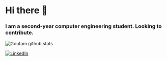 # Hi there 👋
### I am a second-year computer engineering student. Looking to contribute.     
![Goutam github stats](https://github-readme-stats.vercel.app/api?username=goutamthakur&show_icons=true&hide_border=true)
<div align="left">
<a href="https://www.linkedin.com/in/goutam-thakur-b96626208/"><img alt="LinkedIn" src="https://img.shields.io/badge/linkedin-%230077B5.svg?style=for-the-badge&logo=linkedin&logoColor=white"></a>
</div>
